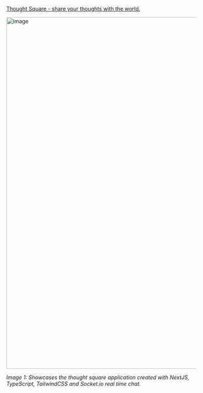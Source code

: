 [Thought Square - share your thoughts with the world.](https://thought-square.vercel.app/)

<img width="929" alt="image" src="https://github.com/navidasaman/thought-square/assets/119083568/2429f945-f808-465b-b622-fd48f60fffba">

*Image 1: Showcases the thought square application created with NextJS, TypeScript, TailwindCSS and Socket.io real time chat.*


